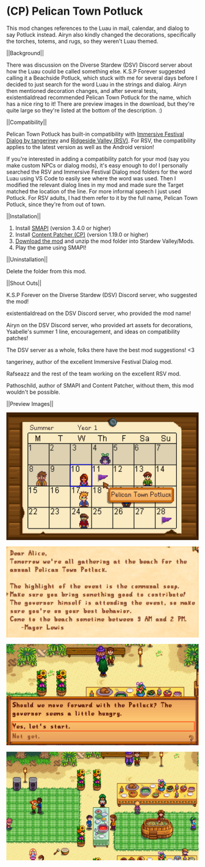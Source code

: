 # (CP) Pelican Town Potluck
This mod changes references to the Luau in mail, calendar, and dialog to say Potluck instead. Airyn also kindly changed the decorations, specifically the torches, totems, and rugs, so they weren't Luau themed.


||Background||

There was discussion on the Diverse Stardew (DSV) Discord server about how the Luau could be called something else. K.S.P Forever suggested calling it a Beachside Potluck, which stuck with me for several days before I decided to just search for the word Luau in the strings and dialog. Airyn then mentioned decoration changes, and after several tests, existentialdread recommended Pelican Town Potluck for the name, which has a nice ring to it! There are preview images in the download, but they're quite large so they're listed at the bottom of the description. :)


||Compatibility||

Pelican Town Potluck has built-in compatibility with <a href="https://www.nexusmods.com/stardewvalley/mods/2612">Immersive Festival Dialog by tangeriney</a> and <a href="https://www.nexusmods.com/stardewvalley/mods/7286">Ridgeside Valley (RSV)</a>. For RSV, the compatibility applies to the latest version as well as the Android version!

If you're interested in adding a compatibility patch for your mod (say you make custom NPCs or dialog mods), it's easy enough to do! I personally searched the RSV and Immersive Festival Dialog mod folders for the word Luau using VS Code to easily see where the word was used. Then I modified the relevant dialog lines in my mod and made sure the Target matched the location of the line. For more informal speech I just used Potluck. For RSV adults, I had them refer to it by the full name, Pelican Town Potluck, since they're from out of town.


||Installation||

1. Install <a href="https://smapi.io/">SMAPI</a> (version 3.4.0 or higher)
2. Install <a href="https://www.nexusmods.com/stardewvalley/mods/1915">Content Patcher (CP)</a> (version 1.19.0 or higher)
3. <a href="https://github.com/LenneDalben/StardewValleyModsGPL/releases/">Download the mod</a> and unzip the mod folder into Stardew Valley/Mods.
4. Play the game using SMAPI!


||Uninstallation||

Delete the folder from this mod.


||Shout Outs||

K.S.P Forever on the Diverse Stardew (DSV) Discord server, who suggested the mod!

existentialdread on the DSV Discord server, who provided the mod name!

Airyn on the DSV Discord server, who provided art assets for decorations, Ysabelle's summer 1 line, encouragement, and ideas on compatibility patches!

The DSV server as a whole, folks there have the best mod suggestions! <3

tangeriney, author of the excellent Immersive Festival Dialog mod.

Rafseazz and the rest of the team working on the excellent RSV mod.

Pathoschild, author of SMAPI and Content Patcher, without them, this mod wouldn't be possible.

||Preview Images||

![Calendar Change](https://github.com/LenneDalben/StardewValleyModsGPL/blob/main/%5BCP%5D%20Pelican%20Town%20Potluck/Preview%20Images/Calendar%20Change.png)

![Mail Change](https://github.com/LenneDalben/StardewValleyModsGPL/blob/main/%5BCP%5D%20Pelican%20Town%20Potluck/Preview%20Images/Mail%20Change.png)

![Lewis Dialog Change](https://github.com/LenneDalben/StardewValleyModsGPL/blob/main/%5BCP%5D%20Pelican%20Town%20Potluck/Preview%20Images/Lewis%20Dialog%20Change.png)

![Decorations Changes](https://github.com/LenneDalben/StardewValleyModsGPL/blob/main/%5BCP%5D%20Pelican%20Town%20Potluck/Preview%20Images/Decoration%20Changes.png)
